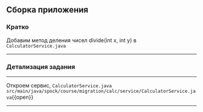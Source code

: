 ## Сборка приложения

### Кратко
Добавим метод деления чисел divide(int x, int y) в `CalculatorService.java`
____
### Детализация задания
____
Откроем сервис, `CalculatorService.java`
    `src/main/java/spock/course/migration/calc/service/CalculatorService.java`{{open}}
____
